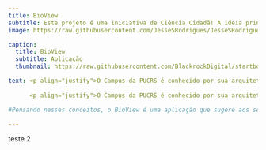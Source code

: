 ```yaml
---
title: BioView
subtitle: Este projeto é uma iniciativa de Ciência Cidadã! A ideia principal é desenvolver um aplicativo que conecte as pessoas com a natureza e crie conscientização sobre a biodiversidade existente no campus da universidade.
image: https://raw.githubusercontent.com/JesseSRodrigues/JesseSRodrigues.github.io/master/assets/img/log%20v0.1.png

caption:
  title: BioView
  subtitle: Aplicação
  thumbnail: https://raw.githubusercontent.com/BlackrockDigital/startbootstrap-agency/master/src/assets/img/portfolio/01-thumbnail.jpg

text: <p align="justify">O Campus da PUCRS é conhecido por sua arquitetura moderna e diversidade biológica, gerando à comunidade uma conexão constante entre aspectos tecnológicos e naturais.</p> 
      
      <p align="justify">O Campus da PUCRS é conhecido por sua arquitetura moderna e diversidade biológica, gerando à comunidade uma conexão constante entre aspectos tecnológicos e naturais.</p> 

#Pensando nesses conceitos, o BioView é uma aplicação que sugere aos seus usuários a documentação deste meio natural de forma que, além de informar e conectar as pessoas à natureza que está inserida, leva à conscientização sobre o impacto que temos sobre nosso meio ambiente.</p>

---
```

teste 2
